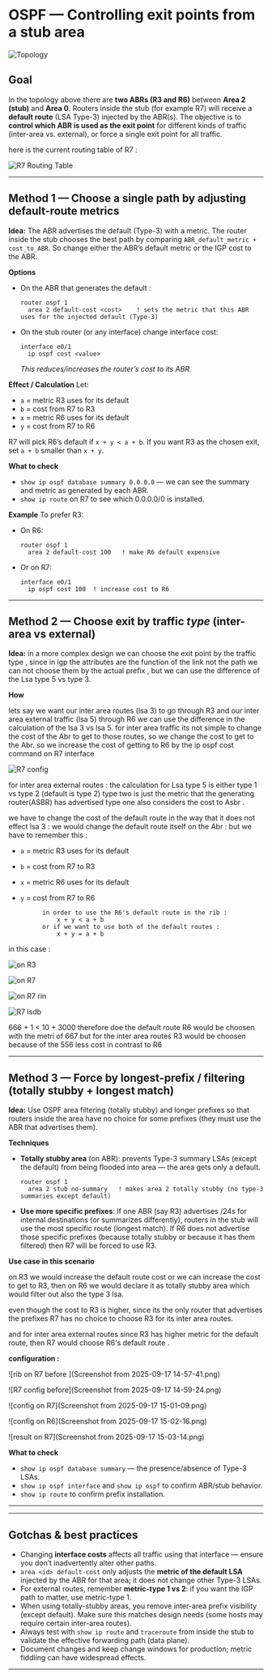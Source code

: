 # OSPF — Controlling exit points from a stub area



![Topology](ospf-stub.png)

## Goal

In the topology above there are **two ABRs (R3 and R6)** between **Area 2 (stub)** and **Area 0**. Routers inside the stub (for example R7) will receive a **default route** (LSA Type-3) injected by the ABR(s). The objective is to **control which ABR is used as the exit point** for different kinds of traffic (inter-area vs. external), or force a single exit point for all traffic.

here is the current routing table of R7 :

![R7 Routing Table](R7-rib-v1.png)

---

## Method 1 — Choose a single path by adjusting default-route metrics

**Idea:** The ABR advertises the default (Type-3) with a metric. The router inside the stub chooses the best path by comparing `ABR_default_metric + cost_to_ABR`. So change either the ABR’s default metric or the IGP cost to the ABR.

**Options**

* On the ABR that generates the default :

  ```
  router ospf 1
    area 2 default-cost <cost>    ! sets the metric that this ABR uses for the injected default (Type-3)
  ```
* On the stub router (or any interface) change interface cost:

  ```
  interface e0/1
    ip ospf cost <value>
  ```

  *This reduces/increases the router’s cost to its ABR.*

**Effect / Calculation**
Let:

* `a` = metric R3 uses for its default
* `b` = cost from R7 to R3
* `x` = metric R6 uses for its default
* `y` = cost from R7 to R6

R7 will pick R6’s default if `x + y < a + b`.
If you want R3 as the chosen exit, set `a + b` smaller than `x + y`.

**What to check**

* `show ip ospf database summary 0.0.0.0`  — we can see the summary and metric as generated by each ABR.
* `show ip route` on R7 to see which 0.0.0.0/0 is installed.



**Example**
To prefer R3:

* On R6:

  ```
  router ospf 1
    area 2 default-cost 100   ! make R6 default expensive
  ```
* Or on R7:

  ```
  interface e0/1
    ip ospf cost 100  ! increase cost to R6
  ```

---

## Method 2 — Choose exit by traffic *type* (inter-area vs external)

**Idea:** in a  more complex design we can choose the exit point by the traffic type , since in igp the attributes are the function of the link not the path we can not choose them by the actual prefix , but we can use the difference of the Lsa type 5 vs type 3.

**How**

lets say we want our inter area routes (lsa 3) to go through R3 and our inter area external traffic (lsa 5) through R6
	we can use the difference in the calculation of the lsa 3 vs lsa 5.
	for inter area traffic its not simple to change the cost of the Abr to get to those routes, so we change the cost to get to the Abr.
	so we increase the cost of getting to R6 by the ip ospf cost command on R7 interface 

![R7 config](R7-link-cost-change.png)

for inter area external routes :
		the calculation for Lsa type 5 is either type 1 vs type 2 (default is type 2)
	type two is just the metric that the generating router(ASBR) has advertised 
	type one also considers the cost to Asbr .

we have to change the cost of the default route in the way that it does not effect lsa 3 :
we would change the default route itself on the Abr :
but we have to remember this :

* `a` = metric R3 uses for its default
* `b` = cost from R7 to R3
* `x` = metric R6 uses for its default
* `y` = cost from R7 to R6
			
			in order to use the R6's default route in the rib :
				x + y < a + b
			or if we want to use both of the default routes :
				x + y = a + b

in this case :

![on R3](R3-changing-default-cost.png)

![on R7](R7-abr's-v1.png)

![on R7 rin](R7-rib-v2.png)

![R7 lsdb](R7-lsdb.png)

666 + 1 < 10 + 3000 therefore doe the default route R6 would be choosen with the metri of 667
but for the inter area routes R3 would be choosen because of the 556 less cost in contrast to R6 

---

## Method 3 — Force by longest-prefix / filtering (totally stubby + longest match)

**Idea:** Use OSPF area filtering (totally stubby) and longer prefixes so that routers inside the area have no choice for some prefixes (they must use the ABR that advertises them).

**Techniques**

* **Totally stubby area** (on ABR): prevents Type-3 summary LSAs (except the default) from being flooded into area — the area gets only a default. 

  ```
  router ospf 1
    area 2 stub no-summary   ! makes area 2 totally stubby (no type-3 summaries except default)
  ```
* **Use more specific prefixes**: If one ABR (say R3) advertises /24s for internal destinations (or summarizes differently), routers in the stub will use the most specific route (longest match). If R6 does not advertise those specific prefixes (because totally stubby or because it has them filtered) then R7 will be forced to use R3.

**Use case in this scenario**

on R3 we would increase the default route cost or we can increase the cost to get to R3, 
then on R6 we would declare it as totally stubby area which would filter out also the type 3 lsa.
		
even though the cost to R3 is higher, since its the only router that advertises the prefixes R7 has no choice to choose R3 for its inter area routes.

and for inter area external routes since R3 has higher metric for the default route, then R7 would choose R6's default route .

**configuration :**

![rib on R7 before ](Screenshot from 2025-09-17 14-57-41.png)

![R7 config before](Screenshot from 2025-09-17 14-59-24.png)

![config on R7](Screenshot from 2025-09-17 15-01-09.png)

![config on R6](Screenshot from 2025-09-17 15-02-16.png)

![result on R7](Screenshot from 2025-09-17 15-03-14.png)


**What to check**

* `show ip ospf database summary` — the presence/absence of Type-3 LSAs.
* `show ip ospf interface` and `show ip ospf` to confirm ABR/stub behavior.
* `show ip route` to confirm prefix installation.

---



---

## Gotchas & best practices

* Changing **interface costs** affects all traffic using that interface — ensure you don’t inadvertently alter other paths.
* `area <id> default-cost` only adjusts the **metric of the default LSA** injected by the ABR for that area; it does not change other Type-3 LSAs.
* For external routes, remember **metric-type 1 vs 2**: if you want the IGP path to matter, use metric-type 1.
* When using totally-stubby areas, you remove inter-area prefix visibility (except default). Make sure this matches design needs (some hosts may require certain inter-area routes).
* Always test with `show ip route` and `traceroute` from inside the stub to validate the effective forwarding path (data plane).
* Document changes and keep change windows for production; metric fiddling can have widespread effects.

---


